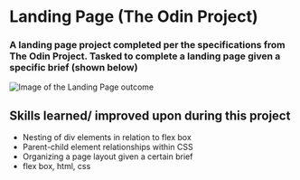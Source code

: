 # Landing Page (The Odin Project)

### A landing page project completed per the specifications from The Odin Project. Tasked to complete a landing page given a specific brief (shown below)

![Image of the Landing Page outcome](<Project Brief.png>)

## Skills learned/ improved upon during this project

* Nesting of div elements in relation to flex box 
* Parent-child element relationships within CSS 
* Organizing a page layout given a certain brief 
* flex box, html, css